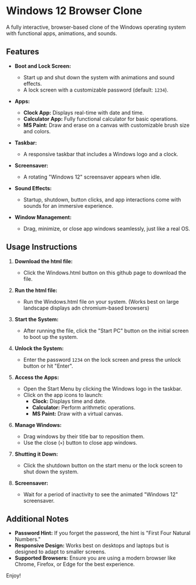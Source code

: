 # Windows 12 Browser Clone

A fully interactive, browser-based clone of the Windows operating system with functional apps, animations, and sounds.

## Features

- **Boot and Lock Screen:**
  - Start up and shut down the system with animations and sound effects.
  - A lock screen with a customizable password (default: `1234`).

- **Apps:**
  - **Clock App:** Displays real-time with date and time.
  - **Calculator App:** Fully functional calculator for basic operations.
  - **MS Paint:** Draw and erase on a canvas with customizable brush size and colors.

- **Taskbar:**
  - A responsive taskbar that includes a Windows logo and a clock.

- **Screensaver:**
  - A rotating "Windows 12" screensaver appears when idle.

- **Sound Effects:**
  - Startup, shutdown, button clicks, and app interactions come with sounds for an immersive experience.

- **Window Management:**
  - Drag, minimize, or close app windows seamlessly, just like a real OS.

## Usage Instructions

1. **Download the html file:**
   - Click the Windows.html button on this github page to download the file.

2. **Run the html file:**
   - Run the Windows.html file on your system. (Works best on large landscape displays adn chromium-based browsers)

3. **Start the System:**
   - After running the file, click the "Start PC" button on the initial screen to boot up the system.

4. **Unlock the System:**
   - Enter the password `1234` on the lock screen and press the unlock button or hit "Enter".

5. **Access the Apps:**
   - Open the Start Menu by clicking the Windows logo in the taskbar.
   - Click on the app icons to launch:
     - **Clock:** Displays time and date.
     - **Calculator:** Perform arithmetic operations.
     - **MS Paint:** Draw with a virtual canvas.

6. **Manage Windows:**
   - Drag windows by their title bar to reposition them.
   - Use the close (`×`) button to close app windows.

7. **Shutting it Down:**
   - Click the shutdown button on the start menu or the lock screen to shut down the system.

8. **Screensaver:**
   - Wait for a period of inactivity to see the animated "Windows 12" screensaver.

## Additional Notes

- **Password Hint:** If you forget the password, the hint is "First Four Natural Numbers."
- **Responsive Design:** Works best on desktops and laptops but is designed to adapt to smaller screens.
- **Supported Browsers:** Ensure you are using a modern browser like Chrome, Firefox, or Edge for the best experience.

Enjoy!
